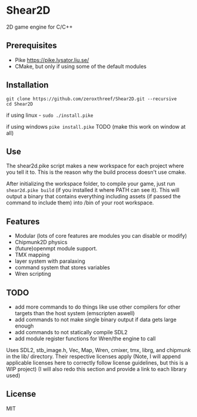 # Shear2D
2D game engine for C/C++

## Prerequisites
* Pike https://pike.lysator.liu.se/
* CMake, but only if using some of the default modules

## Installation
```
git clone https://github.com/zeroxthreef/Shear2D.git --recursive
cd Shear2D
```

if using linux -
``sudo ./install.pike``

if using windows
``pike install.pike`` TODO (make this work on window at all)

## Use
The shear2d.pike script makes a new workspace for each project where you tell it to. This is the reason why the build process doesn't use cmake.

After initializing the workspace folder, to compile your game, just run ``shear2d.pike build`` (if you installed it where PATH can see it). This will output a binary that contains everything including assets (if passed the command to include them) into /bin of your root workspace.

## Features
* Modular (lots of core features are modules you can disable or modify)
* Chipmunk2D physics
* (future)openmpt module support.
* TMX mapping
* layer system with paralaxing
* command system that stores variables
* Wren scripting

## TODO
* add more commands to do things like use other compilers for other targets than the host system (emscripten aswell)
* add commands to not make single binary output if data gets large enough
* add commands to not statically compile SDL2
* add module register functions for Wren/the engine to call


Uses SDL2, stb_image.h, Vec, Map, Wren, cmixer, tmx, librg, and chipmunk in the lib/ directory. Their respective licenses apply
(Note, I will append applicable licenses here to correctly follow license guidelines, but this is a WIP project)
(I will also redo this section and provide a link to each library used)

## License
MIT